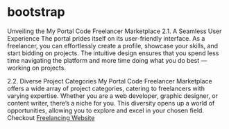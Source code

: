 # bootstrap

Unveiling the My Portal Code Freelancer Marketplace
2.1. A Seamless User Experience
The portal prides itself on its user-friendly interface. As a freelancer, you can effortlessly create a profile, showcase your skills, and start bidding on projects. The intuitive design ensures that you spend less time navigating the platform and more time doing what you do best — working on projects.

2.2. Diverse Project Categories
My Portal Code Freelancer Marketplace offers a wide array of project categories, catering to freelancers with varying expertise. Whether you are a web developer, graphic designer, or content writer, there’s a niche for you. This diversity opens up a world of opportunities, allowing you to explore and excel in your chosen field.
Checkout <a href="https://myportalcode.com/">Freelancing Website</a>
